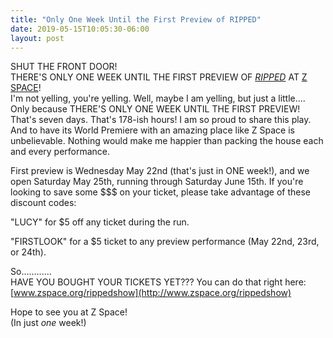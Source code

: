 ```yaml
---
title: "Only One Week Until the First Preview of RIPPED"
date: 2019-05-15T10:05:30-06:00
layout: post
---
```


SHUT THE FRONT DOOR!  
THERE'S ONLY ONE WEEK UNTIL THE FIRST PREVIEW OF [*RIPPED*](https://newplayexchange.org/plays/70552/ripped) AT [Z SPACE](http://www.zspace.org/)!   
I'm not yelling, you're yelling. Well, maybe I am yelling, but just a little.... Only because THERE'S ONLY ONE WEEK UNTIL THE FIRST PREVIEW! That's seven days. That's 178-ish hours! I am so proud to share this play. And to have its World Premiere with an amazing place like Z Space is unbelievable. Nothing would make me happier than packing the house each and every performance.

First preview is Wednesday May 22nd (that's just in ONE week!), and we open Saturday May 25th, running through Saturday June 15th. If you're looking to save some $$$ on your ticket, please take advantage of these discount codes:

"LUCY" for $5 off any ticket during the run.

"FIRSTLOOK" for a $5 ticket to any preview performance (May 22nd, 23rd, or 24th).

So............  
HAVE YOU BOUGHT YOUR TICKETS YET??? You can do that right here: [www.zspace.org/rippedshow](http://www.zspace.org/rippedshow)

Hope to see you at Z Space!  
(In just *one* week!)
